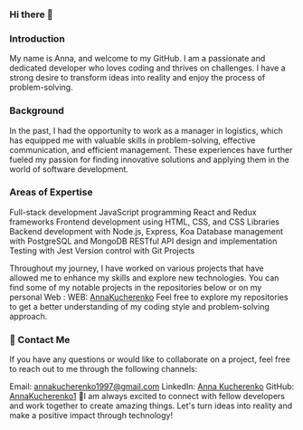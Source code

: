### Hi there 👋

<!--
**AnnaKucherenko1/AnnaKucherenko1** is a ✨ _special_ ✨ repository because its `README.md` (this file) appears on your GitHub profile.

Here are some ideas to get you started:

- 🔭 I’m currently working on ...
- 🌱 I’m currently learning ...
- 👯 I’m looking to collaborate on ...
- 🤔 I’m looking for help with ...
- 💬 Ask me about ...
- 📫 How to reach me: ...
- 😄 Pronouns: ...
- ⚡ Fun fact: ...
-->
### Introduction
My name is Anna, and welcome to my GitHub. I am a passionate and dedicated developer who loves coding and thrives on challenges. I have a strong desire to transform ideas into reality and enjoy the process of problem-solving.

### Background
In the past, I had the opportunity to work as a manager in logistics, which has equipped me with valuable skills in problem-solving, effective communication, and efficient management. These experiences have further fueled my passion for finding innovative solutions and applying them in the world of software development.

### Areas of Expertise
Full-stack development
JavaScript programming
React and Redux frameworks
Frontend development using HTML, CSS, and CSS Libraries
Backend development with Node.js, Express, Koa
Database management with PostgreSQL and MongoDB
RESTful API design and implementation
Testing with Jest
Version control with Git
Projects

Throughout my journey, I have worked on various projects that have allowed me to enhance my skills and explore new technologies. You can find some of my notable projects in the repositories below or on my personal Web :
WEB: [AnnaKucherenko]([https://github.com/AnnaKucherenko1](https://annakucherenko.netlify.app/))
Feel free to explore my repositories to get a better understanding of my coding style and problem-solving approach.

### 📧 Contact Me
If you have any questions or would like to collaborate on a project, feel free to reach out to me through the following channels:

Email: annakucherenko1997@gmail.com
LinkedIn: [Anna Kucherenko](https://github.com/https://www.linkedin.com/in/anna-kucherenko1/)
GitHub: [AnnaKucherenko1](https://github.com/AnnaKucherenko1)
🤝I am always excited to connect with fellow developers and work together to create amazing things. Let's turn ideas into reality and make a positive impact through technology!
